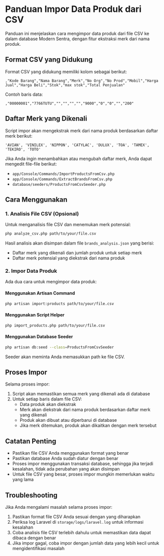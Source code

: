 # Panduan Impor Data Produk dari CSV

Panduan ini menjelaskan cara mengimpor data produk dari file CSV ke dalam database Modern Sentra, dengan fitur ekstraksi merk dari nama produk.

## Format CSV yang Didukung

Format CSV yang didukung memiliki kolom sebagai berikut:
```
,"Kode Barang","Nama Barang","Merk","No Org","No Prod","Mobil","Harga Jual","Harga Beli","Stok","max stok","Total Penjualan"
```

Contoh baris data:
```
,"00000001","7766TUTU","","","","","9000","0","0","","200"
```

## Daftar Merk yang Dikenali

Script impor akan mengekstrak merk dari nama produk berdasarkan daftar merk berikut:
```
'AVIAN', 'VINILEX', 'NIPPON', 'CATYLAC', 'DULUX', 'TOA', 'TAMEX', 'TEKIRO', 'TOTO'
```

Jika Anda ingin menambahkan atau mengubah daftar merk, Anda dapat mengedit file-file berikut:
- `app/Console/Commands/ImportProductsFromCsv.php`
- `app/Console/Commands/ExtractBrandsFromCsv.php`
- `database/seeders/ProductsFromCsvSeeder.php`

## Cara Menggunakan

### 1. Analisis File CSV (Opsional)

Untuk menganalisis file CSV dan menemukan merk potensial:

```bash
php analyze_csv.php path/to/your/file.csv
```

Hasil analisis akan disimpan dalam file `brands_analysis.json` yang berisi:
- Daftar merk yang dikenali dan jumlah produk untuk setiap merk
- Daftar merk potensial yang diekstrak dari nama produk

### 2. Impor Data Produk

Ada dua cara untuk mengimpor data produk:

#### Menggunakan Artisan Command

```bash
php artisan import:products path/to/your/file.csv
```

#### Menggunakan Script Helper

```bash
php import_products.php path/to/your/file.csv
```

#### Menggunakan Database Seeder

```bash
php artisan db:seed --class=ProductsFromCsvSeeder
```

Seeder akan meminta Anda memasukkan path ke file CSV.

## Proses Impor

Selama proses impor:

1. Script akan memastikan semua merk yang dikenali ada di database
2. Untuk setiap baris dalam file CSV:
   - Data produk akan diekstrak
   - Merk akan diekstrak dari nama produk berdasarkan daftar merk yang dikenali
   - Produk akan dibuat atau diperbarui di database
   - Jika merk ditemukan, produk akan dikaitkan dengan merk tersebut

## Catatan Penting

- Pastikan file CSV Anda menggunakan format yang benar
- Pastikan database Anda sudah diatur dengan benar
- Proses impor menggunakan transaksi database, sehingga jika terjadi kesalahan, tidak ada perubahan yang akan disimpan
- Untuk file CSV yang besar, proses impor mungkin memerlukan waktu yang lama

## Troubleshooting

Jika Anda mengalami masalah selama proses impor:

1. Pastikan format file CSV Anda sesuai dengan yang diharapkan
2. Periksa log Laravel di `storage/logs/laravel.log` untuk informasi kesalahan
3. Coba analisis file CSV terlebih dahulu untuk memastikan data dapat dibaca dengan benar
4. Jika impor gagal, coba impor dengan jumlah data yang lebih kecil untuk mengidentifikasi masalah
